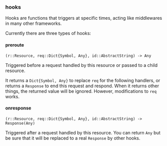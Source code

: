 ### hooks

Hooks are functions that triggers at specific times, acting like middlewares in many other frameworks.

Currently there are three types of hooks:

#### preroute

`(r::Resource, req::Dict{Symbol, Any}, id::AbstractString) -> Any`

Triggered before a request handled by this resource or passed to a child resource.

It returns a `Dict{Symbol, Any}` to replace `req` for the following handlers, or returns a `Response` to end this request and respond. When it returns other things, the returned value will be ignored. However, modifications to `req` works.

#### onresponse

`(r::Resource, req::Dict{Symbol, Any}, id::AbstractString) -> Response(Any)`

Triggered after a request handled by this resource. You can return `Any` but be sure that it will be replaced to a real `Response` by other hooks.
